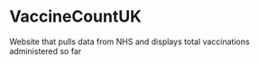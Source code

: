 # VaccineCountUK
Website that pulls data from NHS and displays total vaccinations administered so far

